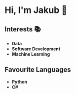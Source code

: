 # Hi, I'm Jakub :raised_hands:

## Interests :books:
- **Data**
- **Software Development**
- **Machine Learning**

## Favourite Languages
- **Python**
- **C#**
